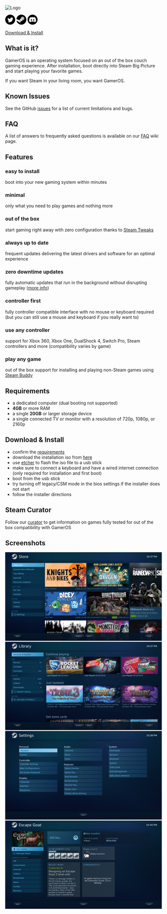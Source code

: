 ![Logo](https://avatars3.githubusercontent.com/u/51765619?s=88&v=4)

[![Twitter](icons/twitter.png)](https://twitter.com/GamerOS38114544) [![Steam](icons/steam.png)](https://steamcommunity.com/groups/gamer-os) [![Discord](icons/discord.png)](https://discord.gg/fKsUbrt)

[Download & Install](#download--install)

## What is it?
GamerOS is an operating system focused on an out of the box couch gaming experience. After installation, boot directly into Steam Big Picture and start playing your favorite games.

If you want Steam in your living room, you want GamerOS.


## Known Issues
See the GitHub [issues](https://github.com/gamer-os/gamer-os/issues) for a list of current limitations and bugs.

## FAQ
A list of answers to frequently asked questions is available on our [FAQ](https://github.com/gamer-os/gamer-os/wiki/FAQ) wiki page.

## Features

### easy to install
boot into your new gaming system within minutes

### minimal
only what you need to play games and nothing more

### out of the box
start gaming right away with zero configuration thanks to [Steam Tweaks](https://github.com/gamer-os/steam-tweaks/blob/master/README.md)

### always up to date
frequent updates delivering the latest drivers and software for an optimal experience

### zero downtime updates
fully automatic updates that run in the background without disrupting gameplay ([more info](https://github.com/gamer-os/frzr))

### controller first
fully controller compatible interface with no mouse or keyboard required (but you can still use a mouse and keyboard if you really want to)

### use any controller
support for Xbox 360, Xbox One, DualShock 4, Switch Pro, Steam controllers and more (compatibility varies by game)

### play any game
out of the box support for installing and playing non-Steam games using [Steam Buddy](https://github.com/gamer-os/steam-buddy/blob/master/README.md)


## Requirements
 - a dedicated computer (dual booting not supported)
 - **4GB** or more RAM
 - a single **20GB** or larger storage device
 - a single connected TV or monitor with a resolution of 720p, 1080p, or 2160p


## Download & Install
 - confirm the [requirements](#requirements)
 - download the installation iso from [here](https://github.com/gamer-os/install-media/releases/download/2019-11-02/gameros-2019.11.02-x86_64.iso)
 - use [etcher](https://www.balena.io/etcher) to flash the iso file to a usb stick
 - make sure to connect a keyboard and have a wired internet connection (only required for installation and first boot)
 - boot from the usb stick
 - try turning off legacy/CSM mode in the bios settings if the installer does not start
 - follow the installer directions


## Steam Curator
Follow our [curator](https://store.steampowered.com/curator/35483972-gamer-os) to get information on games fully tested for out of the box compatibility with GamerOS


## Screenshots

![Store](screenshots/01.png?raw=true)
![Library](screenshots/02.png?raw=true)
![Settings](screenshots/03.png?raw=true)
![Game](screenshots/04.png?raw=true)
